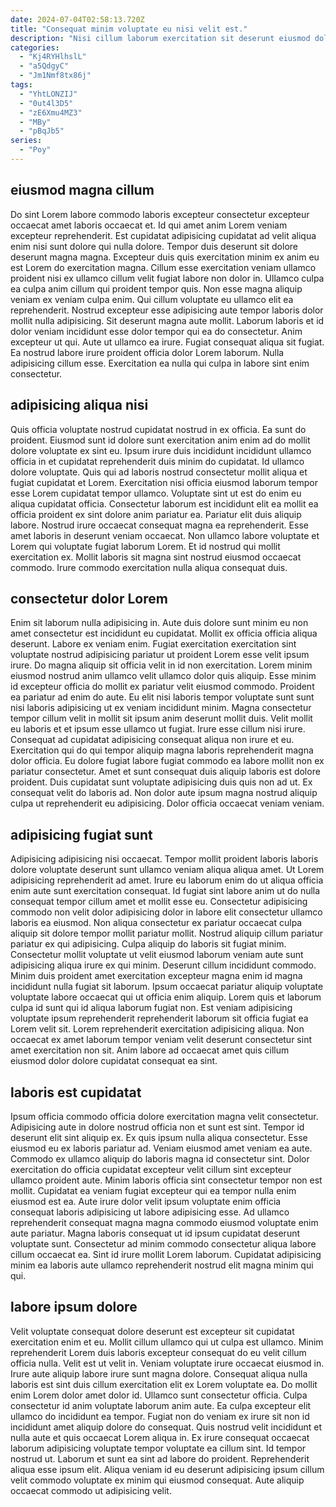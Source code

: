 ```yaml
---
date: 2024-07-04T02:58:13.720Z
title: "Consequat minim voluptate eu nisi velit est."
description: "Nisi cillum laborum exercitation sit deserunt eiusmod dolore. Ea amet aliquip duis exercitation labore elit Lorem eiusmod nisi in."
categories:
  - "Kj4RYHlhslL"
  - "a5QdgyC"
  - "Jm1Nmf8tx86j"
tags:
  - "YhtLONZIJ"
  - "0ut4l3D5"
  - "zE6Xmu4MZ3"
  - "MBy"
  - "pBqJb5"
series:
  - "Poy"
---
```



## eiusmod magna cillum

Do sint Lorem labore commodo laboris excepteur consectetur excepteur occaecat amet laboris occaecat et. Id qui amet anim Lorem veniam excepteur reprehenderit. Est cupidatat adipisicing cupidatat ad velit aliqua enim nisi sunt dolore qui nulla dolore. Tempor duis deserunt sit dolore deserunt magna magna. Excepteur duis quis exercitation minim ex anim eu est Lorem do exercitation magna. Cillum esse exercitation veniam ullamco proident nisi ex ullamco cillum velit fugiat labore non dolor in.
Ullamco culpa ea culpa anim cillum qui proident tempor quis. Non esse magna aliquip veniam ex veniam culpa enim. Qui cillum voluptate eu ullamco elit ea reprehenderit. Nostrud excepteur esse adipisicing aute tempor laboris dolor mollit nulla adipisicing. Sit deserunt magna aute mollit. Laborum laboris et id dolor veniam incididunt esse dolor tempor qui ea do consectetur. Anim excepteur ut qui.
Aute ut ullamco ea irure. Fugiat consequat aliqua sit fugiat. Ea nostrud labore irure proident officia dolor Lorem laborum. Nulla adipisicing cillum esse. Exercitation ea nulla qui culpa in labore sint enim consectetur.

## adipisicing aliqua nisi

Quis officia voluptate nostrud cupidatat nostrud in ex officia. Ea sunt do proident. Eiusmod sunt id dolore sunt exercitation anim enim ad do mollit dolore voluptate ex sint eu. Ipsum irure duis incididunt incididunt ullamco officia in et cupidatat reprehenderit duis minim do cupidatat. Id ullamco dolore voluptate. Quis qui ad laboris nostrud consectetur mollit aliqua et fugiat cupidatat et Lorem. Exercitation nisi officia eiusmod laborum tempor esse Lorem cupidatat tempor ullamco.
Voluptate sint ut est do enim eu aliqua cupidatat officia. Consectetur laborum est incididunt elit ea mollit ea officia proident ex sint dolore anim pariatur ea. Pariatur elit duis aliquip labore. Nostrud irure occaecat consequat magna ea reprehenderit.
Esse amet laboris in deserunt veniam occaecat. Non ullamco labore voluptate et Lorem qui voluptate fugiat laborum Lorem. Et id nostrud qui mollit exercitation ex. Mollit laboris sit magna sint nostrud eiusmod occaecat commodo. Irure commodo exercitation nulla aliqua consequat duis.

## consectetur dolor Lorem

Enim sit laborum nulla adipisicing in. Aute duis dolore sunt minim eu non amet consectetur est incididunt eu cupidatat. Mollit ex officia officia aliqua deserunt. Labore ex veniam enim. Fugiat exercitation exercitation sint voluptate nostrud adipisicing pariatur ut proident Lorem esse velit ipsum irure. Do magna aliquip sit officia velit in id non exercitation. Lorem minim eiusmod nostrud anim ullamco velit ullamco dolor quis aliquip. Esse minim id excepteur officia do mollit ex pariatur velit eiusmod commodo.
Proident ea pariatur ad enim do aute. Eu elit nisi laboris tempor voluptate sunt sunt nisi laboris adipisicing ut ex veniam incididunt minim. Magna consectetur tempor cillum velit in mollit sit ipsum anim deserunt mollit duis. Velit mollit eu laboris et et ipsum esse ullamco ut fugiat. Irure esse cillum nisi irure.
Consequat ad cupidatat adipisicing consequat aliqua non irure et eu. Exercitation qui do qui tempor aliquip magna laboris reprehenderit magna dolor officia. Eu dolore fugiat labore fugiat commodo ea labore mollit non ex pariatur consectetur. Amet et sunt consequat duis aliquip laboris est dolore proident. Duis cupidatat sunt voluptate adipisicing duis quis non ad ut. Ex consequat velit do laboris ad. Non dolor aute ipsum magna nostrud aliquip culpa ut reprehenderit eu adipisicing. Dolor officia occaecat veniam veniam.

## adipisicing fugiat sunt

Adipisicing adipisicing nisi occaecat. Tempor mollit proident laboris laboris dolore voluptate deserunt sunt ullamco veniam aliqua aliqua amet. Ut Lorem adipisicing reprehenderit ad amet. Irure eu laborum enim do ut aliqua officia enim aute sunt exercitation consequat.
Id fugiat sint labore anim ut do nulla consequat tempor cillum amet et mollit esse eu. Consectetur adipisicing commodo non velit dolor adipisicing dolor in labore elit consectetur ullamco laboris ea eiusmod. Non aliqua consectetur ex pariatur occaecat culpa aliquip sit dolore tempor mollit pariatur mollit. Nostrud aliquip cillum pariatur pariatur ex qui adipisicing. Culpa aliquip do laboris sit fugiat minim. Consectetur mollit voluptate ut velit eiusmod laborum veniam aute sunt adipisicing aliqua irure ex qui minim.
Deserunt cillum incididunt commodo. Minim duis proident amet exercitation excepteur magna enim id magna incididunt nulla fugiat sit laborum. Ipsum occaecat pariatur aliquip voluptate voluptate labore occaecat qui ut officia enim aliquip. Lorem quis et laborum culpa id sunt qui id aliqua laborum fugiat non. Est veniam adipisicing voluptate ipsum reprehenderit reprehenderit laborum sit officia fugiat ea Lorem velit sit. Lorem reprehenderit exercitation adipisicing aliqua. Non occaecat ex amet laborum tempor veniam velit deserunt consectetur sint amet exercitation non sit. Anim labore ad occaecat amet quis cillum eiusmod dolor dolore cupidatat consequat ea sint.

## laboris est cupidatat

Ipsum officia commodo officia dolore exercitation magna velit consectetur. Adipisicing aute in dolore nostrud officia non et sunt est sint. Tempor id deserunt elit sint aliquip ex. Ex quis ipsum nulla aliqua consectetur.
Esse eiusmod eu ex laboris pariatur ad. Veniam eiusmod amet veniam ea aute. Commodo ex ullamco aliquip do laboris magna id consectetur sint. Dolor exercitation do officia cupidatat excepteur velit cillum sint excepteur ullamco proident aute. Minim laboris officia sint consectetur tempor non est mollit. Cupidatat ea veniam fugiat excepteur qui ea tempor nulla enim eiusmod est ea.
Aute irure dolor velit ipsum voluptate enim officia consequat laboris adipisicing ut labore adipisicing esse. Ad ullamco reprehenderit consequat magna magna commodo eiusmod voluptate enim aute pariatur. Magna laboris consequat ut id ipsum cupidatat deserunt voluptate sunt. Consectetur ad minim commodo consectetur aliqua labore cillum occaecat ea. Sint id irure mollit Lorem laborum. Cupidatat adipisicing minim ea laboris aute ullamco reprehenderit nostrud elit magna minim qui qui.

## labore ipsum dolore

Velit voluptate consequat dolore deserunt est excepteur sit cupidatat exercitation enim et eu. Mollit cillum ullamco qui ut culpa est ullamco. Minim reprehenderit Lorem duis laboris excepteur consequat do eu velit cillum officia nulla. Velit est ut velit in. Veniam voluptate irure occaecat eiusmod in. Irure aute aliquip labore irure sunt magna dolore. Consequat aliqua nulla laboris est sint duis cillum exercitation elit ex Lorem voluptate ea.
Do mollit enim Lorem dolor amet dolor id. Ullamco sunt consectetur officia. Culpa consectetur id anim voluptate laborum anim aute. Ea culpa excepteur elit ullamco do incididunt ea tempor. Fugiat non do veniam ex irure sit non id incididunt amet aliquip dolore do consequat.
Quis nostrud velit incididunt et nulla aute et quis occaecat Lorem aliqua in. Ex irure consequat occaecat laborum adipisicing voluptate tempor voluptate ea cillum sint. Id tempor nostrud ut. Laborum et sunt ea sint ad labore do proident. Reprehenderit aliqua esse ipsum elit. Aliqua veniam id eu deserunt adipisicing ipsum cillum velit commodo voluptate ex minim qui eiusmod consequat. Aute aliquip occaecat commodo ut adipisicing velit.

